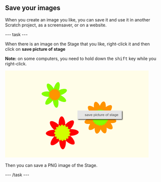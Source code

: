 ## Save your images

When you create an image you like, you can save it and use it in another Scratch project, as a screensaver, or on a website. 

--- task ---

When there is an image on the Stage that you like, right-click it and then click on **save picture of stage** 

**Note:** on some computers, you need to hold down the <kbd>shift</kbd> key while you right-click. 

![screenshot](images/flower-save-stage.png)  

Then you can save a PNG image of the Stage. 
 
--- /task ---
